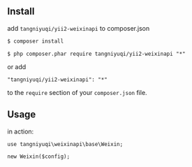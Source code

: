## Install

add `tangniyuqi/yii2-weixinapi` to composer.json

```sh
$ composer install
```

```
$ php composer.phar require tangniyuqi/yii2-weixinapi "*"
```

or add

```
"tangniyuqi/yii2-weixinapi": "*"
```

to the ```require``` section of your `composer.json` file.

## Usage

in action:

```
use tangniyuqi\weixinapi\base\Weixin;

new Weixin($config);

```